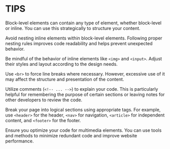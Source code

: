 <h1> TIPS</h1>

Block-level elements can contain any type of element, whether block-level or inline. You can use this strategically to structure your content.

Avoid nesting inline elements within block-level elements. Following proper nesting rules improves code readability and helps prevent unexpected behavior.

Be mindful of the behavior of inline elements like `<img>` and `<input>`. Adjust their styles and layout according to the design needs.

Use `<br>` to force line breaks where necessary. However, excessive use of it may affect the structure and presentation of the content.

Utilize comments (`<!-- ... -->`) to explain your code. This is particularly helpful for remembering the purpose of certain sections or leaving notes for other developers to review the code.

Break your page into logical sections using appropriate tags. For example, use `<header>` for the header, `<nav>` for navigation, `<article>` for independent content, and `<footer>` for the footer.

Ensure you optimize your code for multimedia elements. You can use tools and methods to minimize redundant code and improve website performance.
